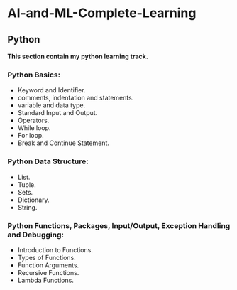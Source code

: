 # AI-and-ML-Complete-Learning
 
## Python
**This section contain my python learning track.**

### Python Basics:
* Keyword and Identifier.
* comments, indentation and statements.
* variable and data type.
* Standard Input and Output.
* Operators.
* While loop.
* For loop.
* Break and Continue Statement.

### Python Data Structure:
* List.
* Tuple.
* Sets.
* Dictionary.
* String.

### Python Functions, Packages, Input/Output, Exception Handling and Debugging:
* Introduction to Functions.
* Types of Functions.
* Function Arguments.
* Recursive Functions.
* Lambda Functions.

